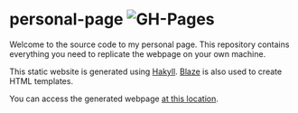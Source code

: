 # personal-page ![GH-Pages](https://github.com/LaurentRDC/personal-website/workflows/GH-Pages/badge.svg)

Welcome to the source code to my personal page. This repository contains everything you need to replicate the webpage on your own machine. 

This static website is generated using [Hakyll](https://jaspervdj.be/hakyll/). [Blaze](https://jaspervdj.be/blaze/) is also used to create HTML templates.

You can access the generated webpage [at this location](http://www.physics.mcgill.ca/~decotret).
